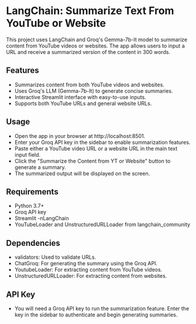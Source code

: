 # LangChain: Summarize Text From YouTube or Website

This project uses LangChain and Groq's Gemma-7b-It model to summarize content from YouTube videos or websites. The app allows users to input a URL and receive a summarized version of the content in 300 words.

## Features
- Summarizes content from both YouTube videos and websites.
- Uses Groq's LLM (Gemma-7b-It) to generate concise summaries.
- Interactive Streamlit interface with easy-to-use inputs.
- Supports both YouTube URLs and general website URLs.

## Usage
- Open the app in your browser at http://localhost:8501.
- Enter your Groq API key in the sidebar to enable summarization features.
- Paste either a YouTube video URL or a website URL in the main text input field.
- Click the "Summarize the Content from YT or Website" button to generate a summary.
- The summarized output will be displayed on the screen.

## Requirements
- Python 3.7+
- Groq API key
- Streamlit
-nLangChain
- YouTubeLoader and UnstructuredURLLoader from langchain_community

## Dependencies
- validators: Used to validate URLs.
- ChatGroq: For generating the summary using the Groq API.
- YoutubeLoader: For extracting content from YouTube videos.
- UnstructuredURLLoader: For extracting content from websites.

## API Key
- You will need a Groq API key to run the summarization feature. Enter the key in the sidebar to authenticate and begin generating summaries.
